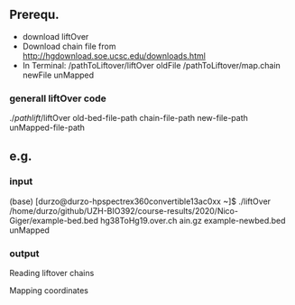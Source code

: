## Prerequ.

* download liftOver
* Download chain file from http://hgdownload.soe.ucsc.edu/downloads.html
* In Terminal:  /pathToLiftover/liftOver oldFile /pathToLiftover/map.chain newFile unMapped

### generall liftOver code

./*pathlift*/liftOver old-bed-file-path chain-file-path new-file-path unMapped-file-path

## e.g.
### input
(base) [durzo@durzo-hpspectrex360convertible13ac0xx ~]$ ./liftOver /home/durzo/github/UZH-BIO392/course-results/2020/Nico-Giger/example-bed.bed hg38ToHg19.over.ch ain.gz example-newbed.bed unMapped

### output

Reading liftover chains

Mapping coordinates


